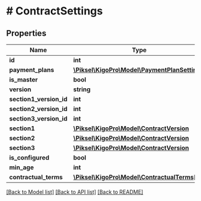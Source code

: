 # # ContractSettings

## Properties

Name | Type | Description | Notes
------------ | ------------- | ------------- | -------------
**id** | **int** |  | [optional]
**payment_plans** | [**\Piksel\KigoPro\Model\PaymentPlanSetting[]**](PaymentPlanSetting.md) |  | [optional]
**is_master** | **bool** |  | [optional]
**version** | **string** |  | [optional]
**section1_version_id** | **int** |  | [optional]
**section2_version_id** | **int** |  | [optional]
**section3_version_id** | **int** |  | [optional]
**section1** | [**\Piksel\KigoPro\Model\ContractVersion**](ContractVersion.md) |  | [optional]
**section2** | [**\Piksel\KigoPro\Model\ContractVersion**](ContractVersion.md) |  | [optional]
**section3** | [**\Piksel\KigoPro\Model\ContractVersion**](ContractVersion.md) |  | [optional]
**is_configured** | **bool** |  | [optional]
**min_age** | **int** |  | [optional]
**contractual_terms** | [**\Piksel\KigoPro\Model\ContractualTerms[]**](ContractualTerms.md) |  | [optional]

[[Back to Model list]](../../README.md#models) [[Back to API list]](../../README.md#endpoints) [[Back to README]](../../README.md)

